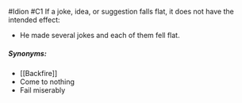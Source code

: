 
#Idion 
#C1
If a joke, idea, or suggestion falls flat, it does not have the intended effect:

- He made several jokes and each of them fell flat.

##### Synonyms:
- [[Backfire]]
- Come  to nothing
- Fail miserably